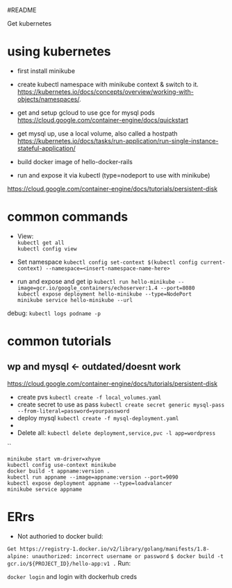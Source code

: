 #README

Get kubernetes


# using kubernetes

- first install minikube

- create kubectl namespace with minikube context & switch to it. 
https://kubernetes.io/docs/concepts/overview/working-with-objects/namespaces/. 

- get and setup gcloud to use gce for mysql pods
https://cloud.google.com/container-engine/docs/quickstart

- get mysql up, use a local volume, also called a hostpath
https://kubernetes.io/docs/tasks/run-application/run-single-instance-stateful-application/

- build docker image of hello-docker-rails
- run and expose it via kubectl (type=nodeport to use with minikube)

https://cloud.google.com/container-engine/docs/tutorials/persistent-disk

# common commands

- View:  
`kubectl get all`  
`kubectl config view`

- Set namespace
`kubectl config set-context $(kubectl config current-context) --namespace=<insert-namespace-name-here>
`
- run and expose and get ip
`kubectl run hello-minikube --image=gcr.io/google_containers/echoserver:1.4 --port=8080`  
`kubectl expose deployment hello-minikube --type=NodePort`   
`minikube service hello-minikube --url`

debug: `kubectl logs podname -p`

# common tutorials
## wp and mysql <- outdated/doesnt work
   https://cloud.google.com/container-engine/docs/tutorials/persistent-disk

 - create pvs `kubectl create -f local_volumes.yaml`
 - create secret to use as pass `kubectl create secret generic mysql-pass --from-literal=password=yourpassword`
 - deploy mysql `kubectl create -f mysql-deployment.yaml`
- 
- Delete all: `kubectl delete deployment,service,pvc -l app=wordpress`

``

```
minikube start vm-driver=xhyve
kubectl config use-context minikube
docker build -t appname:version .
kubectl run appname --image=appname:version --port=9090
kubectl expose deployment appname --type=loadvalancer
minikube service appname
```

# ERrs
- Not authoried to docker build: 

`Get https://registry-1.docker.io/v2/library/golang/manifests/1.8-alpine: unauthorized: incorrect username or password`
`
$ docker build -t gcr.io/${PROJECT_ID}/hello-app:v1 .
`
Run:

`docker login`
 and login with dockerhub creds
